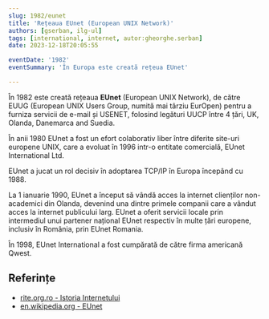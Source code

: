 ```yaml
---
slug: 1982/eunet
title: 'Rețeaua EUnet (European UNIX Network)'
authors: [gserban, ilg-ul]
tags: [international, internet, autor:gheorghe.serban]
date: 2023-12-18T20:05:55

eventDate: '1982'
eventSummary: 'În Europa este creată rețeua EUnet'

---
```


În 1982 este creată rețeaua **EUnet** (European UNIX Network), de către
EUUG (European UNIX Users Group, numită mai târziu EurOpen)
pentru a furniza servicii de
e-mail și USENET, folosind legături UUCP între 4 țări, UK,
Olanda, Danemarca and Suedia.

<!-- truncate -->

În anii 1980 EUnet a fost un efort colaborativ liber între diferite
site-uri europene UNIX, care a evoluat în 1996 intr-o entitate comercială,
EUnet International Ltd.

EUnet a jucat un rol decisiv în adoptarea TCP/IP în Europa începând cu 1988.

La 1 ianuarie 1990, EUnet a început să vândă acces la internet clienților
non-academici din Olanda, devenind una dintre primele companii care a
vândut acces la internet publicului larg. EUnet a oferit servicii
locale prin intermediul unui partener național EUnet respectiv în
multe țări europene, inclusiv în România, prin EUnet Romania.

În 1998, EUnet International a fost cumpărată de către firma
americană Qwest.

## Referințe

- [rite.org.ro - Istoria Internetului](https://rite.org.ro/istoria-internetului/)
- [en.wikipedia.org - EUnet](https://en.wikipedia.org/wiki/EUnet)
